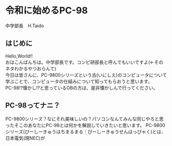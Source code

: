 # 令和に始めるPC-98
中学部長　H.Taido
## はじめに
Hello,World!!  
おはこんばんちは。中学部長です。コンピ研部長と呼んでもいいですよ(←そのネタわかるやつおらんて)  
今日は皆さんに、PC-9800シリーズという古(いにしえ)のコンピュータについて学ぶことで、コンピュータの仕組みについて知ってもらおうと思います。  
PC-98!?懐かし!?と思っているOBの方は、是非懐かしんで行ってください。
## PC-98ってナニ？
PC-9800シリーズ？なにそれ美味しいの？パソコンなんてみんな同じやろと思ったそこのあなたにPC-98とは何かを解説していきたいと思います。
PC-9800シリーズ(ぴーしーきゅうはちまるまる｜ぴーしーきゅうせんはっぴゃく)とは、日本電気(現NEC)が
